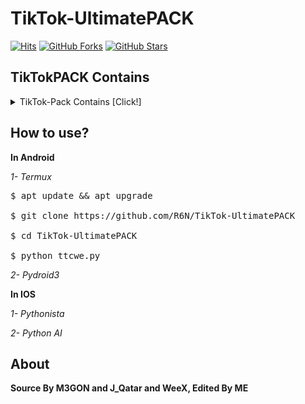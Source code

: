 # TikTok-UltimatePACK
[![Hits](https://hits.seeyoufarm.com/api/count/incr/badge.svg?url=https%3A%2F%2Fgithub%2FR6N%2FTikTok-Checker&count_bg=%23FFCD49&title_bg=%23555555&icon=&icon_color=%23E7E7E7&title=Hits&edge_flat=false)](https://GitHub.com/R6N/TikTok-Checker)
[![GitHub Forks](https://shields.io/github/forks/R6N/TikTok-Checker?label=Fork)](https://GitHub.com/R6N/TikTok-Checker)
[![GitHub Stars](https://shields.io/github/stars/R6N/TikTok-Checker?label=Star)](https://GitHub.com/R6N/TikTok-Checker)
## TikTokPACK Contains
<details><summary>TikTok-Pack Contains [Click!]</summary>
<p>

### Without usernames list

#### Users Checker With & Without SessionID

*1- Quad Username*

*2- Semi-Triple Username*

*3- Triple Username*
 
**Turbo**

*1- Quad Username*

*2- Semi-Triple Username*

*3- Triple Username*

**Report BOT**

*1- SPAM Report*

*2- Hate Speech*

*3- Suicide, self-harm*
</p>
</details>

## How to use?

**In Android**

*1- Termux*
<pre><span class="pl-c">$ apt update && apt upgrade

$ git clone https://github.com/R6N/TikTok-UltimatePACK

$ cd TikTok-UltimatePACK

$ python ttcwe.py </span></pre>

*2- Pydroid3*

**In IOS**

*1- Pythonista*

*2- Python AI*

## About

**Source By M3GON and J_Qatar and WeeX, Edited By ME**
